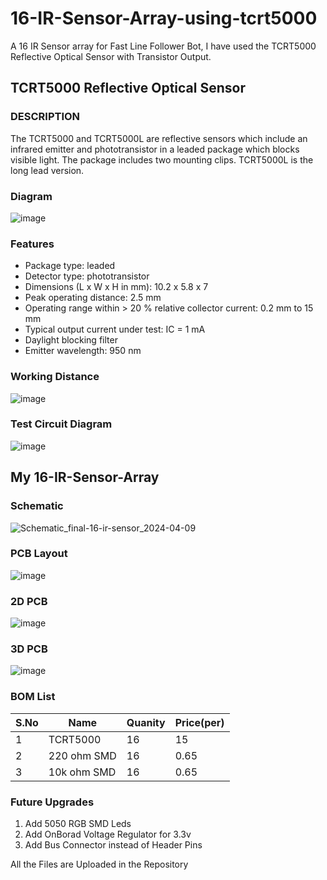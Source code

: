 # 16-IR-Sensor-Array-using-tcrt5000

A 16 IR Sensor array for Fast Line Follower Bot, I have used the TCRT5000 Reflective Optical Sensor with Transistor Output.

## TCRT5000 Reflective Optical Sensor
### DESCRIPTION
The TCRT5000 and TCRT5000L are reflective sensors which include an infrared emitter and phototransistor in a leaded package which blocks visible light. The package includes two mounting clips. TCRT5000L is the long lead version. 

### Diagram
![image](https://github.com/Aarushraj-Puduchery/16-IR-Sensor-Array-using-tcrt5000/assets/97360295/1f8e5f77-79ed-4559-aa26-f0e08d301f15)

### Features
- Package type: leaded
- Detector type: phototransistor
- Dimensions (L x W x H in mm): 10.2 x 5.8 x 7
- Peak operating distance: 2.5 mm
- Operating range within > 20 % relative collector current: 0.2 mm to 15 mm
- Typical output current under test: IC = 1 mA
- Daylight blocking filter
- Emitter wavelength: 950 nm

### Working Distance
![image](https://github.com/Aarushraj-Puduchery/16-IR-Sensor-Array-using-tcrt5000/assets/97360295/d9308b4c-14e6-4dda-8402-fa901bc83efa)

### Test Circuit Diagram
![image](https://github.com/Aarushraj-Puduchery/16-IR-Sensor-Array-using-tcrt5000/assets/97360295/4173f28d-279d-4e5a-a71f-c141fbf048c8)

## My 16-IR-Sensor-Array

### Schematic
![Schematic_final-16-ir-sensor_2024-04-09](https://github.com/Aarushraj-Puduchery/16-IR-Sensor-Array-using-tcrt5000/assets/97360295/a22e6406-1fec-4928-91fb-6e52b16e7cf0)

### PCB Layout
![image](https://github.com/Aarushraj-Puduchery/16-IR-Sensor-Array-using-tcrt5000/assets/97360295/c38f03b4-3396-428b-9878-dffbfeae1a5f)

### 2D PCB
![image](https://github.com/Aarushraj-Puduchery/16-IR-Sensor-Array-using-tcrt5000/assets/97360295/451d03fc-ef7d-4aa3-95d5-d4dd94b67cf8)

### 3D PCB
![image](https://github.com/Aarushraj-Puduchery/16-IR-Sensor-Array-using-tcrt5000/assets/97360295/77b2af11-6f49-41c2-9b6a-130f005d714b)

### BOM List
|S.No|Name|Quanity|Price(per)|
|---|---|---|---|
|1|TCRT5000|16|15|
|2|220 ohm SMD|16|0.65|
|3|10k ohm SMD|16|0.65|

### Future Upgrades
1. Add 5050 RGB SMD Leds
2. Add OnBorad Voltage Regulator for 3.3v
3. Add Bus Connector instead of Header Pins

All the Files are Uploaded in the Repository




